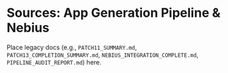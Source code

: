 # Sources: App Generation Pipeline & Nebius

Place legacy docs (e.g., `PATCH11_SUMMARY.md`, `PATCH13_COMPLETION_SUMMARY.md`, `NEBIUS_INTEGRATION_COMPLETE.md`, `PIPELINE_AUDIT_REPORT.md`) here.
